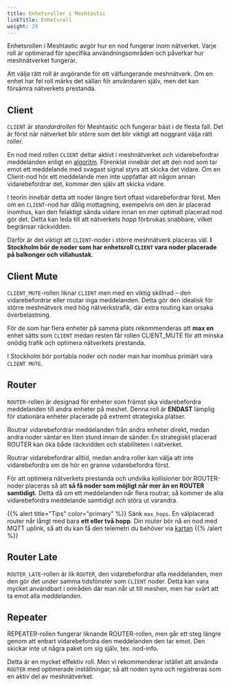 ```yaml
---
title: Enhetsroller i Meshtastic
linkTitle: Enhetsroll
weight: 20
---
```

Enhetsrollen i Meshtastic avgör hur en nod fungerar inom nätverket. Varje roll är optimerad för specifika användningsområden och påverkar hur meshnätverket fungerar.

Att välja rätt roll är avgörande för ett välfungerande meshnätverk. Om en enhet har fel roll märks det sällan för användaren själv, men det kan försämra nätverkets prestanda.


## Client
`CLIENT` är _standardrollen_ för Meshtastic och fungerar bäst i de flesta fall. Det är först när nätverket blir större som det blir viktigt att noggrant välja rätt roller.

En nod med rollen `CLIENT` deltar aktivt i meshnätverket och vidarebefordrar meddelanden enligt en [algoritm](https://meshtastic.org/docs/overview/mesh-algo/). Förenklat innebär det att den nod som tar emot ett meddelande med svagast signal styrs att skicka det vidare. Om en Client-nod hör ett meddelande men inte uppfattar att någon annan vidarebefordrar det, kommer den själv att skicka vidare.

I teorin innebär detta att noder längre bort oftast vidarebefordrar först. Men om en `CLIENT`-nod har dålig mottagning, exempelvis om den är placerad inomhus, kan den felaktigt sända vidare innan en mer optimalt placerad nod gör det. Detta kan leda till att nätverkets _hopp_ förbrukas snabbare, vilket begränsar räckvidden.

Därför är det viktigt att `CLIENT`-noder i större meshnätverk placeras väl. **I Stockholm bör de noder som har enhetsroll `CLIENT` vara noder placerade på balkonger och villahustak**.

## Client Mute
`CLIENT_MUTE`-rollen liknar `CLIENT` men med en viktig skillnad – den vidarebefordrar eller routar inga meddelanden. Detta gör den idealisk för större meshnätverk med hög nätverkstrafik, där extra routing kan orsaka överbelastning.

För de som har flera enheter på samma plats rekommenderas att **max en** enhet sätts som `CLIENT` medan resten får rollen CLIENT_MUTE för att minska onödig trafik och optimera nätverkets prestanda.

I Stockholm bör portabla noder och noder man har inomhus primärt vara `CLIENT MUTE`.

## Router
`ROUTER`-rollen är designad för enheter som främst ska vidarebefordra meddelanden till andra enheter på meshet. Denna roll är **ENDAST** lämplig för stationära enheter placerade på extremt strategiska platser.

Routrar vidarebefordrar meddelanden från andra enheter direkt, medan andra noder väntar en liten stund innan de sänder. En strategiskt placerad ROUTER kan öka både räckvidden och stabiliteten i nätverket.

Routrar vidarebefordrar alltid, medan andra roller kan välja att inte vidarebefordra om de hör en granne vidarebefordra först.

För att optimera nätverkets prestanda och undvika kollisioner bör ROUTER-noder placeras så att **så få noder som möjligt når mer än en ROUTER samtidigt.** Detta då om ett meddelanden når flera routrar, så kommer de alla vidarebefordra meddelande samtidigt och störa ut varandra.

{{% alert title="Tips" color="primary" %}}
Sänk `max_hops`. En välplacerad router når långt med bara **ett eller två hopp**. Din router bör nå en nod med MQTT uplink, så att du kan få den telemetri du behöver via [kartan](https://meshtastic.liamcottle.net/)
{{% /alert %}}


## Router Late
`ROUTER_LATE`-rollen är lik `ROUTER`, den vidarebefordrar alla meddelanden, men den gör det under samma tidsfönster som `CLIENT` noder. Detta kan vara mycket användbart i områden där man når ut till meshen, men har svårt att ta emot alla meddelanden. 

## Repeater
REPEATER-rollen fungerar liknande ROUTER-rollen, men går ett steg längre genom att enbart vidarebefordra den meddelanden den tar emot. Den skickar inte ut några paket om sig själv, tex. nod-info.

Detta är en mycket effektiv roll. Men vi rekommenderar istället att använda `ROUTER` med optimerade inställningar, så att noden syns och registreras som en aktiv del av meshnätverket.
